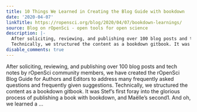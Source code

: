 ```yaml
---
title: 10 Things We Learned in Creating the Blog Guide with bookdown
date: '2020-04-07'
linkTitle: https://ropensci.org/blog/2020/04/07/bookdown-learnings/
source: Blog on rOpenSci - open tools for open science
description: |-
  After soliciting, reviewing, and publishing over 100 blog posts and tech notes by rOpenSci community members, we have created the rOpenSci Blog Guide for Authors and Editors to address many frequently asked questions and frequently given suggestions.
  Technically, we structured the content as a bookdown gitbook. It was Stef&rsquo;s first foray into the glorious process of publishing a book with bookdown, and Maëlle&rsquo;s second1. And oh, we learned a ...
disable_comments: true
---
```

After soliciting, reviewing, and publishing over 100 blog posts and tech notes by rOpenSci community members, we have created the rOpenSci Blog Guide for Authors and Editors to address many frequently asked questions and frequently given suggestions.
Technically, we structured the content as a bookdown gitbook. It was Stef&rsquo;s first foray into the glorious process of publishing a book with bookdown, and Maëlle&rsquo;s second1. And oh, we learned a ...
